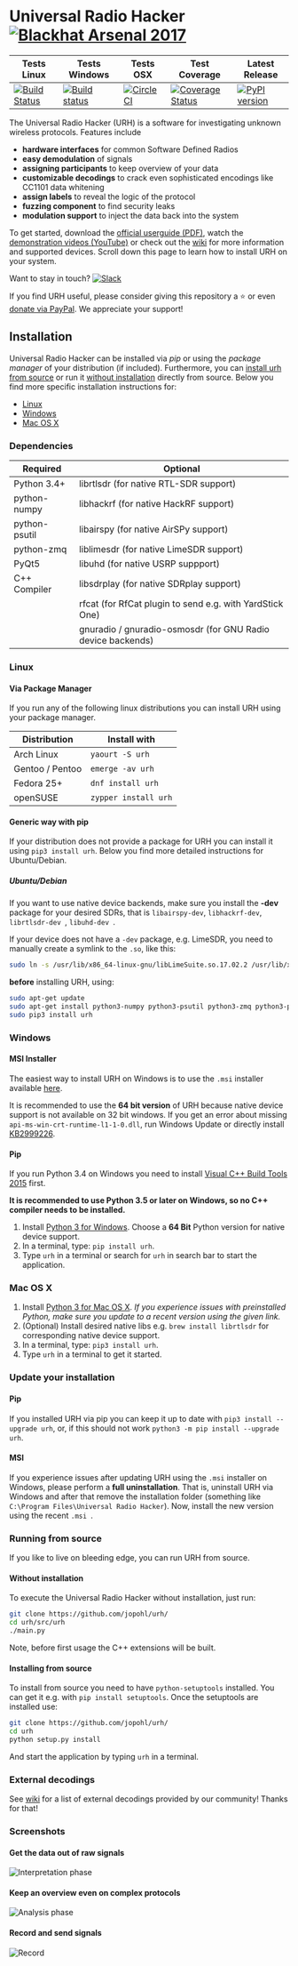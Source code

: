 # Universal Radio Hacker [![Blackhat Arsenal 2017](https://rawgit.com/toolswatch/badges/master/arsenal/2017.svg)](http://www.toolswatch.org/2017/06/the-black-hat-arsenal-usa-2017-phenomenal-line-up-announced/)


| Tests Linux  | Tests Windows | Tests OSX | Test Coverage | Latest Release |
| ------------- | ------------- | ------------- | -------- | -------- |  
|[![Build Status](https://travis-ci.org/jopohl/urh.svg?branch=master)](https://travis-ci.org/jopohl/urh) | [![Build status](https://ci.appveyor.com/api/projects/status/8gxwx98ytrl5y3kt/branch/master?svg=true)](https://ci.appveyor.com/project/jopohl/urh/branch/master) | [![CircleCI](https://circleci.com/gh/jopohl/urh/tree/master.svg?style=svg)](https://circleci.com/gh/jopohl/urh/tree/master) | [![Coverage Status](https://coveralls.io/repos/github/jopohl/urh/badge.svg?branch=master)](https://coveralls.io/github/jopohl/urh?branch=master) | [![PyPI version](https://badge.fury.io/py/urh.svg)](https://badge.fury.io/py/urh) |


The Universal Radio Hacker (URH) is a software for investigating unknown wireless protocols. Features include

* __hardware interfaces__ for common Software Defined Radios
* __easy demodulation__ of signals
* __assigning participants__ to keep overview of your data
* __customizable decodings__ to crack even sophisticated encodings like CC1101 data whitening
* __assign labels__ to reveal the logic of the protocol
* __fuzzing component__ to find security leaks
* __modulation support__ to inject the data back into the system

To get started, download the [official userguide (PDF)](https://github.com/jopohl/urh/raw/master/data/userguide.pdf), watch the [demonstration videos (YouTube)](https://www.youtube.com/watch?v=kuubkTDAxwA)
or check out the [wiki](https://github.com/jopohl/urh/wiki) for more information and supported devices. Scroll down this page to learn how to install URH on your system.

Want to stay in touch? [![Slack](https://img.shields.io/badge/chat-on%20slack-blue.svg)](https://join.slack.com/t/stralsundsecurity/shared_invite/enQtMjEwOTIxNzMzODc3LWU4ZWIzMTQ3NDAyNjkzODBhZTJiZDNmN2U0MTA4ZTM1MjhhNTNiYTc4YzQ5MDk2NjU5YzMxOWJmMDQyZDczYjg)

If you find URH useful, please consider giving this repository a :star: or even [donate via PayPal](https://www.paypal.com/cgi-bin/webscr?cmd=_s-xclick&hosted_button_id=6WDFF59DL56Z2). We appreciate your support!

## Installation
Universal Radio Hacker can be installed via _pip_ or using the _package manager_ of your distribution (if included).
Furthermore, you can [install urh from source](#installing-from-source) or run it  [without installation](#without-installation) directly from source. Below you find more specific installation instructions for:
- [Linux](#linux)
- [Windows](#windows)
- [Mac OS X](#mac-os-x)

### Dependencies

| Required  | Optional |
| ------------- | ------------- |
|  Python 3.4+  | librtlsdr (for native RTL-SDR support)  |
| python-numpy  | libhackrf (for native HackRF support)  |
| python-psutil  | libairspy (for native AirSPy support)  |
| python-zmq  | liblimesdr (for native LimeSDR support)  |
| PyQt5  | libuhd (for native USRP suppport)  |
| C++ Compiler | libsdrplay (for native SDRplay support) |
| | rfcat (for RfCat plugin to send e.g. with YardStick One) |
|   | gnuradio / gnuradio-osmosdr (for GNU Radio device backends)  |


### Linux
#### Via Package Manager
If you run any of the following linux distributions you can install URH using your package manager.

| Distribution  | Install with |
| ------------- | ------------- |
|  Arch Linux  |  ``` yaourt -S urh ```  |
|  Gentoo / Pentoo  | ``` emerge -av urh ``` |
| Fedora 25+ | ``` dnf install urh ```  |
| openSUSE  | ``` zypper install urh ```  |


#### Generic way with pip
If your distribution does not provide a package for URH you can install it using ```pip3 install urh```. Below you find more detailed instructions for Ubuntu/Debian.

##### Ubuntu/Debian
If you want to use native device backends, make sure you install the __-dev__ package for your desired SDRs, that is ``` libairspy-dev ```, ``` libhackrf-dev ```, ``` librtlsdr-dev  ```, ``` libuhd-dev  ```.

If your device does not have a ``` -dev ``` package, e.g. LimeSDR, you need to manually create a symlink to the ``` .so ```, like this:
```bash
sudo ln -s /usr/lib/x86_64-linux-gnu/libLimeSuite.so.17.02.2 /usr/lib/x86_64-linux-gnu/libLimeSuite.so
```

__before__ installing URH, using:

```bash
sudo apt-get update
sudo apt-get install python3-numpy python3-psutil python3-zmq python3-pyqt5 g++ libpython3-dev python3-pip
sudo pip3 install urh
```


### Windows
#### MSI Installer
The easiest way to install URH on Windows is to use the ```.msi``` installer available [here](https://github.com/jopohl/urh/releases).
 
It is recommended to use the __64 bit version__ of URH because native device support is not available on 32 bit windows.
If you get an error about missing ``` api-ms-win-crt-runtime-l1-1-0.dll ```, run Windows Update or directly install [KB2999226](https://support.microsoft.com/en-us/help/2999226/update-for-universal-c-runtime-in-windows).

#### Pip
If you run Python 3.4 on Windows you need to install  [Visual C++ Build Tools 2015](http://landinghub.visualstudio.com/visual-cpp-build-tools) first. 

__It is recommended to use Python 3.5 or later on Windows, so no C++ compiler needs to be installed.__

1. Install [Python 3 for Windows](https://www.python.org/downloads/windows/). Choose a __64 Bit__ Python version for native device support.
2. In a terminal, type: ``` pip install urh ```.
3. Type ``` urh ``` in a terminal or search for ``` urh ``` in search bar to start the application.

### Mac OS X
1. Install [Python 3 for Mac OS X](https://www.python.org/downloads/mac-osx/). 
   _If you experience issues with preinstalled Python, make sure you update to a recent version using the given link._
2. (Optional) Install desired native libs e.g. ``` brew install librtlsdr ``` for 
corresponding native device support.
3. In a terminal, type: ``` pip3 install urh ```.
4. Type ``` urh ``` in a terminal to get it started.

### Update your installation
#### Pip
If you installed URH via pip you can keep it up to date with ``` pip3 install --upgrade urh ```, or, if this should not work ``` python3 -m pip install --upgrade urh ```.

#### MSI
If you experience issues after updating URH using the ``` .msi ``` installer on Windows, please perform a __full uninstallation__. That is, uninstall URH via Windows and after that remove the installation folder (something like ``` C:\Program Files\Universal Radio Hacker ```). Now, install the new version using the recent ```.msi ```.

### Running from source
If you like to live on bleeding edge, you can run URH from source.

#### Without installation
To execute the Universal Radio Hacker without installation, just run:
```bash
git clone https://github.com/jopohl/urh/
cd urh/src/urh
./main.py
```

Note, before first usage the C++ extensions will be built.

#### Installing from source
To install from source you need to have ``` python-setuptools ``` installed. You can get it e.g. with ``` pip install setuptools ```. 
Once the setuptools are installed use: 
```bash
git clone https://github.com/jopohl/urh/
cd urh
python setup.py install
```

And start the application by typing ``` urh ``` in a terminal.

### External decodings
See [wiki](https://github.com/jopohl/urh/wiki/External-decodings) for a list of external decodings provided by our community! Thanks for that!

### Screenshots
#### Get the data out of raw signals
![Interpretation phase](http://i.imgur.com/Wy17Zv3.png)


#### Keep an overview even on complex protocols
 ![Analysis phase](http://i.imgur.com/ubAL3pE.png)

#### Record and send signals
 ![Record](http://i.imgur.com/BfQpg23.png)
